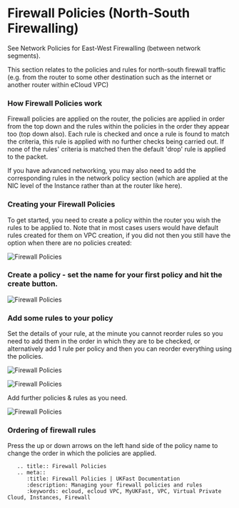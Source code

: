 # Firewall Policies (North-South Firewalling)
See Network Policies for East-West Firewalling (between network segments).

This section relates to the policies and rules for north-south firewall traffic (e.g. from the router to some other destination such as the internet or another router within eCloud VPC)

### How Firewall Policies work
Firewall policies are applied on the router, the policies are applied in order from the top down and the rules within the policies in the order they appear too (top down also). Each rule is checked and once a rule is found to match the criteria, this rule is applied with no further checks being carried out. If none of the rules' criteria is matched then the default 'drop' rule is applied to the packet.

If you have advanced networking, you may also need to add the corresponding rules in the network policy section (which are applied at the NIC level of the Instance rather than at the router like here).

### Creating your Firewall Policies

To get started, you need to create a policy within the router you wish the rules to be applied to. Note that in most cases users would have default rules created for them on VPC creation, if you did not then you still have the option when there are no policies created:

![Firewall Policies](files/firewall-policies.png)

### Create a policy - set the name for your first policy and hit the create button.

![Firewall Policies](files/firewall-policies-create.png)
 
### Add some rules to your policy

Set the details of your rule, at the minute you cannot reorder rules so you need to add them in the order in which they are to be checked, or alternatively add 1 rule per policy and then you can reorder everything using the policies.

![Firewall Policies](files/firewall-policies-rules-create.png)

![Firewall Policies](files/firewall-policies-example.png)

Add further policies & rules as you need.

![Firewall Policies](files/firewall-policies-example2.png)

### Ordering of firewall rules
Press the up or down arrows on the left hand side of the policy name to change the order in which the policies are applied.

```eval_rst
   .. title:: Firewall Policies
   .. meta::
      :title: Firewall Policies | UKFast Documentation
      :description: Managing your firewall policies and rules
      :keywords: ecloud, ecloud VPC, MyUKFast, VPC, Virtual Private Cloud, Instances, Firewall
```
